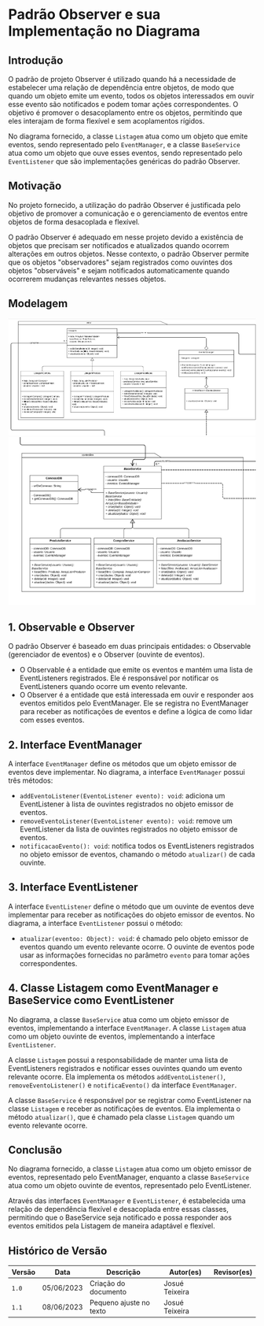# Padrão Observer e sua Implementação no Diagrama

## Introdução
O padrão de projeto Observer é utilizado quando há a necessidade de estabelecer uma relação de dependência entre objetos, de modo que quando um objeto emite um evento, todos os objetos interessados em ouvir esse evento são notificados e podem tomar ações correspondentes. O objetivo é promover o desacoplamento entre os objetos, permitindo que eles interajam de forma flexível e sem acoplamentos rígidos.

No diagrama fornecido, a classe `Listagem` atua como um objeto que emite eventos, sendo representado pelo `EventManager`, e a classe `BaseService` atua como um objeto que ouve esses eventos, sendo representado pelo `EventListener` que são implementações genéricas do padrão Observer.

## Motivação
No projeto fornecido, a utilização do padrão Observer é justificada pelo objetivo de promover a comunicação e o gerenciamento de eventos entre objetos de forma desacoplada e flexível.

O padrão Observer é adequado em nesse projeto devido a existência de objetos que precisam ser notificados e atualizados quando ocorrem alterações em outros objetos. Nesse contexto, o padrão Observer permite que os objetos "observadores" sejam registrados como ouvintes dos objetos "observáveis" e sejam notificados automaticamente quando ocorrerem mudanças relevantes nesses objetos.

## Modelagem
![view](./../assets/padroesdeprojeto/view.png)
![controller](./../assets/padroesdeprojeto/controller.png)
## 1. Observable e Observer
O padrão Observer é baseado em duas principais entidades: o Observable (gerenciador de eventos) e o Observer (ouvinte de eventos).

- O Observable é a entidade que emite os eventos e mantém uma lista de EventListeners registrados. Ele é responsável por notificar os EventListeners quando ocorre um evento relevante.
- O Observer é a entidade que está interessada em ouvir e responder aos eventos emitidos pelo EventManager. Ele se registra no EventManager para receber as notificações de eventos e define a lógica de como lidar com esses eventos.

## 2. Interface EventManager
A interface `EventManager` define os métodos que um objeto emissor de eventos deve implementar. No diagrama, a interface `EventManager` possui três métodos:

- `addEventoListener(EventoListener evento): void`: adiciona um EventListener à lista de ouvintes registrados no objeto emissor de eventos.
- `removeEventoListener(EventoListener evento): void`: remove um EventListener da lista de ouvintes registrados no objeto emissor de eventos.
- `notificacaoEvento(): void`: notifica todos os EventListeners registrados no objeto emissor de eventos, chamando o método `atualizar()` de cada ouvinte.

## 3. Interface EventListener
A interface `EventListener` define o método que um ouvinte de eventos deve implementar para receber as notificações do objeto emissor de eventos. No diagrama, a interface `EventListener` possui o método:

- `atualizar(eventoo: Object): void`: é chamado pelo objeto emissor de eventos quando um evento relevante ocorre. O ouvinte de eventos pode usar as informações fornecidas no parâmetro `evento` para tomar ações correspondentes.

## 4. Classe Listagem como EventManager e BaseService como EventListener
No diagrama, a classe `BaseService` atua como um objeto emissor de eventos, implementando a interface `EventManager`. A classe `Listagem` atua como um objeto ouvinte de eventos, implementando a interface `EventListener`.

A classe `Listagem` possui a responsabilidade de manter uma lista de EventListeners registrados e notificar esses ouvintes quando um evento relevante ocorre. Ela implementa os métodos `addEventoListener()`, `removeEventoListener()` e `notificaEvento()` da interface `EventManager`.

A classe `BaseService` é responsável por se registrar como EventListener na classe `Listagem` e receber as notificações de eventos. Ela implementa o método `atualizar()`, que é chamado pela classe `Listagem` quando um evento relevante ocorre.

## Conclusão
No diagrama fornecido, a classe `Listagem` atua como um objeto emissor de eventos, representado pelo EventManager, enquanto a classe `BaseService` atua como um objeto ouvinte de eventos, representado pelo EventListener.

Através das interfaces `EventManager` e `EventListener`, é estabelecida uma relação de dependência flexível e desacoplada entre essas classes, permitindo que o BaseService seja notificado e possa responder aos eventos emitidos pela Listagem de maneira adaptável e flexível.

## Histórico de Versão

| Versão | Data | Descrição | Autor(es) | Revisor(es) |
|--------|------|-----------|-----------|-------------|
| `1.0`  | 05/06/2023     | Criação do documento | Josué Teixeira   |  |
| `1.1`  | 08/06/2023     | Pequeno ajuste no texto | Josué Teixeira   |  |